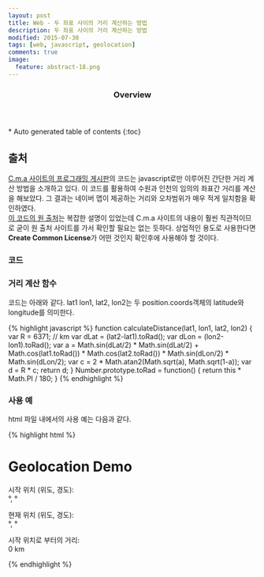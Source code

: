 ```yaml
---
layout: post
title: Web - 두 좌표 사이의 거리 계산하는 방법
description: 두 좌표 사이의 거리 계산하는 방법
modified: 2015-07-30
tags: [web, javascript, geolocation]
comments: true
image:
  feature: abstract-18.png
---
```


<section id="table-of-contents" class="toc">
  <header>
    <h3>Overview</h3>
  </header>
<div id="drawer" markdown="1">
*  Auto generated table of contents
{:toc}
</div>
</section><!-- /#table-of-contents -->

## 출처 

[C.m.a 사이트의 프로그래밍 게시판](http://chongmoa.com/3018)의 코드는 javascript로만 이루어진 간단한 거리 계산 방법을 소개하고 있다. 
이 코드를 활용하여 수원과 인천의 임의의 좌표간 거리를 계산을 해보았다. 그 결과는 네이버 맵이 제공하는 거리와 오차범위가 매우 적게 일치함을 확인하였다.  
[이 코드의 원 출처](http://www.movable-type.co.uk/scripts/latlong.html)는 복잡한 설명이 있었는데 C.m.a 사이트의 내용이 훨씬 직관적이므로 굳이 원 출처 사이트를 가서 확인할 필요는 없는 듯하다. 
상업적인 용도로 사용한다면 **Create Common License**가 어떤 것인지 확인후에 사용해야 할 것이다. 

### 코드 

### 거리 계산 함수 

코드는 아래와 같다. lat1 lon1, lat2, lon2는 두 position.coords객체의 latitude와 longitude를 의미한다.  

{% highlight javascript %}
  function calculateDistance(lat1, lon1, lat2, lon2) {
      var R = 6371; // km
      var dLat = (lat2-lat1).toRad();
      var dLon = (lon2-lon1).toRad(); 
      var a = Math.sin(dLat/2) * Math.sin(dLat/2) +
              Math.cos(lat1.toRad()) * Math.cos(lat2.toRad()) * 
              Math.sin(dLon/2) * Math.sin(dLon/2); 
      var c = 2 * Math.atan2(Math.sqrt(a), Math.sqrt(1-a)); 
      var d = R * c;
      return d;
    }
    Number.prototype.toRad = function() {
      return this * Math.PI / 180;
    }
{% endhighlight %}

### 사용 예 

html 파일 내에서의 사용 예는 다음과 같다. 

{% highlight html %}
<!DOCTYPE html> 
<html> 
<head> 
  <title>Geolocation Demo</title>
  <meta http-equiv="Content-Type" content="text/html; charset=utf-8"> 
</head>
<body> 
 
  <h1>Geolocation Demo</h1>
  <div id="tripmeter"> 
    <p> 
      시작 위치 (위도, 경도):<br/> 
      <span id="startLat"></span>°, <span id="startLon"></span>°
    </p> 
    <p> 
      현재 위치  (위도, 경도):<br/> 
      <span id="currentLat"></span>°, <span id="currentLon"></span>°
    </p> 
    <p> 
      시작 위치로 부터의 거리:<br/> 
      <span id="distance">0</span> km
    </p> 
  </div> 
 
  <script> 
    window.onload = function() {
      var startPos;
       
      if (navigator.geolocation) { 
        navigator.geolocation.getCurrentPosition(function(position) {
          startPos = position;
          document.getElementById("startLat").innerHTML = startPos.coords.latitude;
          document.getElementById("startLon").innerHTML = startPos.coords.longitude;
        }, function(error) {
          alert("Error occurred. Error code: "+error.code);
        });
    
        navigator.geolocation.watchPosition(function(position) {
          document.getElementById("currentLat").innerHTML = position.coords.latitude;
          document.getElementById("currentLon").innerHTML = position.coords.longitude;
          document.getElementById("distance").innerHTML =
            calculateDistance(startPos.coords.latitude, startPos.coords.longitude,
                              position.coords.latitude, position.coords.longitude);
        });
      }
    };
    // Reused code - copyright Moveable Type Scripts - retrieved May 4, 2010.
    // http://www.movable-type.co.uk/scripts/latlong.html
    // Under Creative Commons License http://creativecommons.org/licenses/by/3.0/
    function calculateDistance(lat1, lon1, lat2, lon2) {
      var R = 6371; // km
      var dLat = (lat2-lat1).toRad();
      var dLon = (lon2-lon1).toRad(); 
      var a = Math.sin(dLat/2) * Math.sin(dLat/2) +
              Math.cos(lat1.toRad()) * Math.cos(lat2.toRad()) * 
              Math.sin(dLon/2) * Math.sin(dLon/2); 
      var c = 2 * Math.atan2(Math.sqrt(a), Math.sqrt(1-a)); 
      var d = R * c;
      return d;
    }
    Number.prototype.toRad = function() {
      return this * Math.PI / 180;
    }
  </script> 
 
</body>
</html>
{% endhighlight %}


